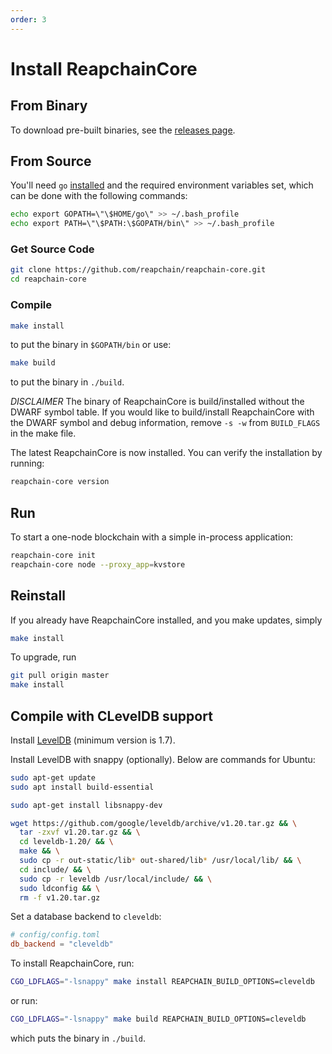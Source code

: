 ```yaml
---
order: 3
---
```


# Install ReapchainCore

## From Binary

To download pre-built binaries, see the [releases page](https://github.com/reapchain/reapchain-core/releases).

## From Source

You'll need `go` [installed](https://golang.org/doc/install) and the required
environment variables set, which can be done with the following commands:

```sh
echo export GOPATH=\"\$HOME/go\" >> ~/.bash_profile
echo export PATH=\"\$PATH:\$GOPATH/bin\" >> ~/.bash_profile
```

### Get Source Code

```sh
git clone https://github.com/reapchain/reapchain-core.git
cd reapchain-core
```

### Compile

```sh
make install
```

to put the binary in `$GOPATH/bin` or use:

```sh
make build
```

to put the binary in `./build`.

_DISCLAIMER_ The binary of ReapchainCore is build/installed without the DWARF
symbol table. If you would like to build/install ReapchainCore with the DWARF
symbol and debug information, remove `-s -w` from `BUILD_FLAGS` in the make
file.

The latest ReapchainCore is now installed. You can verify the installation by
running:

```sh
reapchain-core version
```

## Run

To start a one-node blockchain with a simple in-process application:

```sh
reapchain-core init
reapchain-core node --proxy_app=kvstore
```

## Reinstall

If you already have ReapchainCore installed, and you make updates, simply

```sh
make install
```

To upgrade, run

```sh
git pull origin master
make install
```

## Compile with CLevelDB support

Install [LevelDB](https://github.com/google/leveldb) (minimum version is 1.7).

Install LevelDB with snappy (optionally). Below are commands for Ubuntu:

```sh
sudo apt-get update
sudo apt install build-essential

sudo apt-get install libsnappy-dev

wget https://github.com/google/leveldb/archive/v1.20.tar.gz && \
  tar -zxvf v1.20.tar.gz && \
  cd leveldb-1.20/ && \
  make && \
  sudo cp -r out-static/lib* out-shared/lib* /usr/local/lib/ && \
  cd include/ && \
  sudo cp -r leveldb /usr/local/include/ && \
  sudo ldconfig && \
  rm -f v1.20.tar.gz
```

Set a database backend to `cleveldb`:

```toml
# config/config.toml
db_backend = "cleveldb"
```

To install ReapchainCore, run:

```sh
CGO_LDFLAGS="-lsnappy" make install REAPCHAIN_BUILD_OPTIONS=cleveldb
```

or run:

```sh
CGO_LDFLAGS="-lsnappy" make build REAPCHAIN_BUILD_OPTIONS=cleveldb
```

which puts the binary in `./build`.
